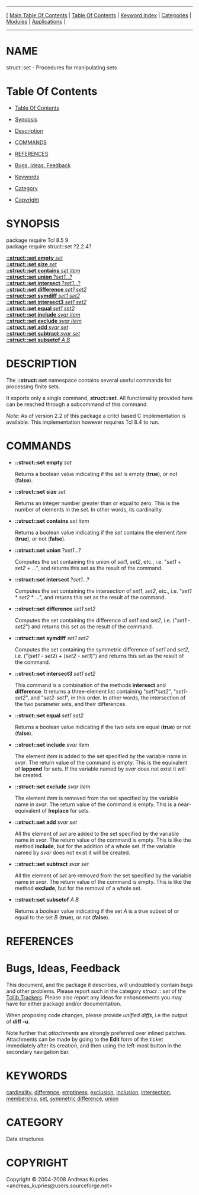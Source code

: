 
[//000000001]: # (struct::set \- Tcl Data Structures)
[//000000002]: # (Generated from file 'struct\_set\.man' by tcllib/doctools with format 'markdown')
[//000000003]: # (Copyright &copy; 2004\-2008 Andreas Kupries <andreas\_kupries@users\.sourceforge\.net>)
[//000000004]: # (struct::set\(n\) 2\.2\.5 tcllib "Tcl Data Structures")

<hr> [ <a href="../../../../toc.md">Main Table Of Contents</a> &#124; <a
href="../../../toc.md">Table Of Contents</a> &#124; <a
href="../../../../index.md">Keyword Index</a> &#124; <a
href="../../../../toc0.md">Categories</a> &#124; <a
href="../../../../toc1.md">Modules</a> &#124; <a
href="../../../../toc2.md">Applications</a> ] <hr>

# NAME

struct::set \- Procedures for manipulating sets

# <a name='toc'></a>Table Of Contents

  - [Table Of Contents](#toc)

  - [Synopsis](#synopsis)

  - [Description](#section1)

  - [COMMANDS](#section2)

  - [REFERENCES](#section3)

  - [Bugs, Ideas, Feedback](#section4)

  - [Keywords](#keywords)

  - [Category](#category)

  - [Copyright](#copyright)

# <a name='synopsis'></a>SYNOPSIS

package require Tcl 8\.5 9  
package require struct::set ?2\.2\.4?  

[__::struct::set__ __empty__ *set*](#1)  
[__::struct::set__ __size__ *set*](#2)  
[__::struct::set__ __contains__ *set* *item*](#3)  
[__::struct::set__ __union__ ?*set1*\.\.\.?](#4)  
[__::struct::set__ __intersect__ ?*set1*\.\.\.?](#5)  
[__::struct::set__ __difference__ *set1* *set2*](#6)  
[__::struct::set__ __symdiff__ *set1* *set2*](#7)  
[__::struct::set__ __intersect3__ *set1* *set2*](#8)  
[__::struct::set__ __equal__ *set1* *set2*](#9)  
[__::struct::set__ __include__ *svar* *item*](#10)  
[__::struct::set__ __exclude__ *svar* *item*](#11)  
[__::struct::set__ __add__ *svar* *set*](#12)  
[__::struct::set__ __subtract__ *svar* *set*](#13)  
[__::struct::set__ __subsetof__ *A* *B*](#14)  

# <a name='description'></a>DESCRIPTION

The __::struct::set__ namespace contains several useful commands for
processing finite sets\.

It exports only a single command, __struct::set__\. All functionality
provided here can be reached through a subcommand of this command\.

*Note:* As of version 2\.2 of this package a critcl based C implementation is
available\. This implementation however requires Tcl 8\.4 to run\.

# <a name='section2'></a>COMMANDS

  - <a name='1'></a>__::struct::set__ __empty__ *set*

    Returns a boolean value indicating if the *set* is empty \(__true__\),
    or not \(__false__\)\.

  - <a name='2'></a>__::struct::set__ __size__ *set*

    Returns an integer number greater than or equal to zero\. This is the number
    of elements in the *set*\. In other words, its cardinality\.

  - <a name='3'></a>__::struct::set__ __contains__ *set* *item*

    Returns a boolean value indicating if the *set* contains the element
    *item* \(__true__\), or not \(__false__\)\.

  - <a name='4'></a>__::struct::set__ __union__ ?*set1*\.\.\.?

    Computes the set containing the union of *set1*, *set2*, etc\., i\.e\.
    "*set1* \+ *set2* \+ \.\.\.", and returns this set as the result of the
    command\.

  - <a name='5'></a>__::struct::set__ __intersect__ ?*set1*\.\.\.?

    Computes the set containing the intersection of *set1*, *set2*, etc\.,
    i\.e\. "*set1* \* *set2* \* \.\.\.", and returns this set as the result of the
    command\.

  - <a name='6'></a>__::struct::set__ __difference__ *set1* *set2*

    Computes the set containing the difference of *set1* and *set2*, i\.e\.
    \("*set1* \- *set2*"\) and returns this set as the result of the command\.

  - <a name='7'></a>__::struct::set__ __symdiff__ *set1* *set2*

    Computes the set containing the symmetric difference of *set1* and
    *set2*, i\.e\. \("\(*set1* \- *set2*\) \+ \(*set2* \- *set1*\)"\) and returns
    this set as the result of the command\.

  - <a name='8'></a>__::struct::set__ __intersect3__ *set1* *set2*

    This command is a combination of the methods __intersect__ and
    __difference__\. It returns a three\-element list containing
    "*set1*\**set2*", "*set1*\-*set2*", and "*set2*\-*set1*", in this
    order\. In other words, the intersection of the two parameter sets, and their
    differences\.

  - <a name='9'></a>__::struct::set__ __equal__ *set1* *set2*

    Returns a boolean value indicating if the two sets are equal \(__true__\)
    or not \(__false__\)\.

  - <a name='10'></a>__::struct::set__ __include__ *svar* *item*

    The element *item* is added to the set specified by the variable name in
    *svar*\. The return value of the command is empty\. This is the equivalent
    of __lappend__ for sets\. If the variable named by *svar* does not
    exist it will be created\.

  - <a name='11'></a>__::struct::set__ __exclude__ *svar* *item*

    The element *item* is removed from the set specified by the variable name
    in *svar*\. The return value of the command is empty\. This is a
    near\-equivalent of __lreplace__ for sets\.

  - <a name='12'></a>__::struct::set__ __add__ *svar* *set*

    All the element of *set* are added to the set specified by the variable
    name in *svar*\. The return value of the command is empty\. This is like the
    method __include__, but for the addition of a whole set\. If the variable
    named by *svar* does not exist it will be created\.

  - <a name='13'></a>__::struct::set__ __subtract__ *svar* *set*

    All the element of *set* are removed from the set specified by the
    variable name in *svar*\. The return value of the command is empty\. This is
    like the method __exclude__, but for the removal of a whole set\.

  - <a name='14'></a>__::struct::set__ __subsetof__ *A* *B*

    Returns a boolean value indicating if the set *A* is a true subset of or
    equal to the set *B* \(__true__\), or not \(__false__\)\.

# <a name='section3'></a>REFERENCES

# <a name='section4'></a>Bugs, Ideas, Feedback

This document, and the package it describes, will undoubtedly contain bugs and
other problems\. Please report such in the category *struct :: set* of the
[Tcllib Trackers](http://core\.tcl\.tk/tcllib/reportlist)\. Please also report
any ideas for enhancements you may have for either package and/or documentation\.

When proposing code changes, please provide *unified diffs*, i\.e the output of
__diff \-u__\.

Note further that *attachments* are strongly preferred over inlined patches\.
Attachments can be made by going to the __Edit__ form of the ticket
immediately after its creation, and then using the left\-most button in the
secondary navigation bar\.

# <a name='keywords'></a>KEYWORDS

[cardinality](\.\./\.\./\.\./\.\./index\.md\#cardinality),
[difference](\.\./\.\./\.\./\.\./index\.md\#difference),
[emptiness](\.\./\.\./\.\./\.\./index\.md\#emptiness),
[exclusion](\.\./\.\./\.\./\.\./index\.md\#exclusion),
[inclusion](\.\./\.\./\.\./\.\./index\.md\#inclusion),
[intersection](\.\./\.\./\.\./\.\./index\.md\#intersection),
[membership](\.\./\.\./\.\./\.\./index\.md\#membership),
[set](\.\./\.\./\.\./\.\./index\.md\#set), [symmetric
difference](\.\./\.\./\.\./\.\./index\.md\#symmetric\_difference),
[union](\.\./\.\./\.\./\.\./index\.md\#union)

# <a name='category'></a>CATEGORY

Data structures

# <a name='copyright'></a>COPYRIGHT

Copyright &copy; 2004\-2008 Andreas Kupries <andreas\_kupries@users\.sourceforge\.net>
